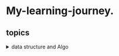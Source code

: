 # My-learning-journey.
## topics
<details>
  <summary>data structure and Algo</summary>
  <h1>What is data struture</h1>
  <P>Data structure is a specialized format for organizing, sorting, and manipulating data. It defines the relationship between data and operations that can be performed on data.  Properly designed data structures can provide efficient methods for data retrieval, insertion, deletion, and sorting.</P>

  <details>
    <summary>Topic: 1</summary>
  <discription> 
    <h1> Learn about  arrays and link list </h1>
     <h3>Arrays: </h3> Arrays are allocated in contiguous memory locations, meaning that all elements are stored together in memory. The size of an  array is fixed when it is created. Insertions and deletions can be inefficient in arrays because elements need to be shifted or moved to maintain the contiguous structure. Insertions and deletions at the beginning or middle of an array can take O(n) time on average, where n is the number of elements. Accessing elements in an array is very efficient using index-based access. It takes O(1) time to access an element directly using its index. Access: O(1), Insertions/Deletions at the end: O(1) or O(n) (if reallocation is needed).
     <h3>LinkList: </h3>
      <p>
         Linked lists consist of nodes that are not necessarily stored in contiguous memory locations. Each node contains both data and a          reference (or pointer) to the next node in the list. The size of a linked list can grow dynamically as nodes are added.
         Linked lists are designed for efficient insertions and deletions, especially when they involve adding or removing nodes from the          beginning or middle of the list. These operations generally take O(1) time if you have a reference to the node.
        Accessing elements in a linked list requires traversing from the head node to the desired node, which takes O(n) time on average         in the worst case. Linked lists have higher memory overhead due to the additional memory required for the node pointers.
       Access: O(n), Insertions/Deletions at the beginning/middle: O(1), Insertions/Deletions at the end: O(n) (if traversal is needed).
        </p>
    <br>
    <br>
  </discription>
  </details>
  <details> 
   <summary>LinkLIst Code in C++</summary>
   <discription>
    <h2>Code of linked list </h2>
    <h3>How to create a linked list in C++ and how to append an element at its beginning.</h3>
    <p>
     
     #include <iostream>
     using namespace std; 

     class Node { 
     public: 
       int data;   // For integer data 
       Node *next; // to point next data address 
   
    Node(int data) { 
      this->data = data; 
      next = nullptr; 
    } 
    }; 
     
    // class LinkList represents the link itself and we define methods to append and 
    // display the elements of the link list 
    class LinkList { 
    public: 
      Node *head; 
      LinkList() { head = nullptr; } 
      // Now we define the method to add a new element in the link list 
      void append(int data) {
        Node *newNode = new Node(data);
        if (head == nullptr) { 
          head = newNode;
        } else {
          Node *current = head; // store head pointer value 
          while ( current->next != nullptr) { // this condition works until the next pointer is Nullptr
            current = current->next;
          }
          current->next = newNode;
        }<br>
      }
    
      void display() { 
        Node *current = head; // store head pointer value 
        while (current != nullptr) { //This condition works until the next pointer is Nullptr 
          cout << current->data << " ";
          current = current->next;
        }
        cout << endl;
      }<br>
      // Method to check if the linked list is empty
      bool isEmpty() { return head == nullptr; 
      }
    };
    
    int main() {
      LinkList myList; // create an object. it creates a link list of myList<br>
      myList.append(5);
      myList.append(7);
      myList.append(12);
      myList.display(); 
      return 0; <br>
    }


    
   </discription>
  </details>
  <details>
   <summary>array Fundamental Code</summary>
   <details>
    <summary>Insertion</summary>
    
`      #include <iostream>
       using namespace std;
 
       int main() {
         const int MAX_SIZE = 5; // array maz size
         int arr[MAX_SIZE] = {1, 2, 3, 5};
         int size = sizeof(arr)/sizeof(arr[0]); // current size of array
         int newIndex = 3;
         int newValue = 4;
       
         for(int i = size; i > newIndex; i--){
           arr[i] = arr[i - 1];
         }
       
         arr[newIndex] = newValue;
         
         cout << "Array after Insertion: "<< endl;
         for(int i = 0; i < size; i++){
           cout << arr[i] << " ";
         }
       
       
         return 0;
       }
`
   </details>
<details>
    <summary>Deletion</summary>
 
 `         #include <iostream>
           using namespace std;
           
          int main() {
            const int MAX_SIZE = 5; // array maz size
            int arr[MAX_SIZE] = {1, 2, 3, 4, 5};
            int size = sizeof(arr)/sizeof(arr[0]); // current size of array
          
            int deleteIndex = 3;
          
            for(int i = deleteIndex; i < size -1; i++){
              arr[i] = arr[i + 1];
            }
          
            size--;
            cout << "Array after Insertion: "<< endl;
            for(int i = 0; i < size; i++){
              cout << arr[i] << " ";
            }
          
          
            return 0;
          }
   </details>
<details>
  <summary>find the index of highest number</summary>
         #include "iostream"
        using namespace std;
             
     int main(){
       int arr[]= {1,3,4,7};
       int size = sizeof(arr)/sizeof(arr[0]);
       int Index = 0;
       int max_num = 0;
     
       for(int i =0; i < size; i++){
         if(arr[i] > max_num){
           max_num = arr[i];
           Index = i;
         }
       }
       cout<<"Max Number: " << max_num << endl;
       cout << "index of max numebr: " <<Index << endl;
       return 0;
     }

 </details>
 <details>
  <summary>Traverse the 2D-Array</summary>
      int main(){
       const int Row = 3;
       const int Col = 3;
      int arr[Row][Col] = {
          {1,2,3},
          {4,5,6},
          {7,8,9}
        };
       int size = sizeof(arr)/ sizeof(arr[0][0]);
      
        for(int i = 0 ; i < Row; i++){
          for(int j = 0; j < Col; j++){
            cout << arr[i][j] <<endl;
          }
        }
      
        return 0;
      }

 </details>
   
  <summary>find the index of highest number</summary>
         #include "iostream"
        using namespace std;
             
     int main(){
       int arr[]= {1,3,4,7};
       int size = sizeof(arr)/sizeof(arr[0]);
       int Index = 0;
       int max_num = 0;
     
       for(int i =0; i < size; i++){
         if(arr[i] > max_num){
           max_num = arr[i];
           Index = i;
         }
       }
       cout<<"Max Number: " << max_num << endl;
       cout << "index of max numebr: " <<Index << endl;
       return 0;
     }

 </details>
 <details>
  <summary>Algo Empirical Analysis</summary>
              #include <iostream>
         #include <chrono>
         using namespace std;
         
         int main() {
             auto start = chrono::high_resolution_clock::now();
         
             // Code to be analyzed
         
             auto stop = chrono::high_resolution_clock::now();
             auto duration = chrono::duration_cast<chrono::microseconds>(stop - start);
         
             cout << "Time taken: " << duration.count() << " microseconds" << endl;
         
             return 0;
         }

 </details>
 
   <details>
  <summary>Stack using array</summary>
  #include <iostream>
using namespace std;

const int MAX_SIZE = 100; // Maximum size of the stack

class Stack {
private:
    int top; // Index of the top element in the stack
    int arr[MAX_SIZE]; // Array to store stack elements

public:
    // Constructor to initialize the stack
    Stack() {
        top = -1; // Stack is initially empty
    }

    // Function to push an element onto the stack
    void push(int value) {
        if (top >= MAX_SIZE - 1) {
            cout << "Stack overflow! Cannot push element " << value << endl;
        } else {
            arr[++top] = value;
            cout << "Pushed " << value << " onto the stack." << endl;
        }
    }

    // Function to pop an element from the stack
    void pop() {
        if (top < 0) {
            cout << "Stack underflow! Cannot pop from an empty stack." << endl;
        } else {
            cout << "Popped " << arr[top--] << " from the stack." << endl;
        }
    }

    // Function to check if the stack is empty
    bool isEmpty() {
        return top < 0;
    }

    // Function to peek at the top element of the stack
    int peek() {
        if (top < 0) {
            cout << "Stack is empty." << endl;
            return -1; // Return a sentinel value indicating an empty stack
        }
        return arr[top];
    }
};

int main() {
    Stack stack;
    stack.push(1);
    stack.push(2);
    stack.push(3);

    cout << "Top element: " << stack.peek() << endl;

    stack.pop();
    cout << "Top element after pop: " << stack.peek() << endl;

    stack.pop();
    stack.pop();
    stack.pop(); // Trying to pop from an empty stack

    return 0;
}

           
 </details> 
 </details>
   
  </details>

</details>

